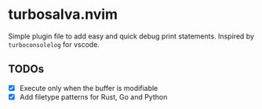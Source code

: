 # turbosalva.nvim

Simple plugin file to add easy and quick debug print statements. Inspired by `turboconsolelog` for vscode.

## TODOs
- [x] Execute only when the buffer is modifiable
- [x] Add filetype patterns for Rust, Go and Python
